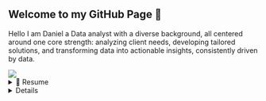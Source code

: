 ## Welcome to my GitHub Page 👋

Hello I am Daniel a Data analyst with a diverse background, all centered around one core strength: analyzing client needs, developing tailored solutions, and transforming data into actionable insights, consistently driven by data.

<img src="{https://github-readme-stats-git-masterrstaa-rickstaa.vercel.app/api?username={DanielsData91}}"/>

<details>
  <summary>📃 Resume</summary>
  
## Experience

Here you will find a quick overview. But click the following link to vist my LinkedIn Profil to find all necessary details about my work history and educational background. <a href="www.linkedin.com/in/daniel-müller-profile/">
<img src="https://img.shields.io/badge/linkedin-%230077B5.svg?&style=for-the-badge&logo=linkedin&logoColor=white"/> 

:man_office_worker: Instructor
📆 April 2020 - December 2023
📍 British Culture Academy, Kawaguchi/Japan

**Impact** Increased class enrollment by 30% within one year, launched 10 new classes, and secured a new school partnership, expanding the Academy’s reach and service offerings.

:man_office_worker: Nutrition Coach & Sales
📆 July 2013 - December 2018
📍Sportstudio vitafit GmbH, Dreieich/Germany

**Impact** Achieved a 70% conversion rate of new walk-in clients, and established a specialized nutrition course held three times a year, significantly boosting service offerings and client loyalty.


</details>

<details>
  <summary>📁 Projects</summary>
  
## Projects

Here you will find a quick overview. But click the following link to vist my LinkedIn Profil to find all necessary details about the project I have done so far. <a href="https://danielsdata91.github.io/">
<img src="https://img.shields.io/badge/GitHub-100000?style=for-the-badge&logo=github&logoColor=white"/> 

- 👨‍💻 **Marketing Analyst**
📆 2024/October
📍 **CareerFoundry** - Berlin/Germany

<img align="right" src="https://img.shields.io/badge/Python-FFD43B?style=for-the-badge&logo=python&logoColor=blue" />
<img align="right" src="https://img.shields.io/badge/Jupyter-F37626.svg?&style=for-the-badge&logo=Jupyter&logoColor=white" />
<img align="right" src="https://img.shields.io/badge/PostgreSQL-316192?style=for-the-badge&logo=postgresql&logoColor=white"/>

📁 Instacart Basket Analysis

- 👨‍💻 **Data Analyst**
📆 2024/September
📍 **CareerFoundry** - Berlin/Germany

<img align="right" src="https://img.shields.io/badge/Tableau-E97627?style=for-the-badge&logo=Tableau&logoColor=white" />
<img align="right" src="https://img.shields.io/badge/Microsoft_Excel-217346?style=for-the-badge&logo=microsoft-excel&logoColor=white" />
<img align="right" src="https://img.shields.io/badge/PostgreSQL-316192?style=for-the-badge&logo=postgresql&logoColor=white"/>
<img align="right" src="https://img.shields.io/badge/Canva-%2300C4CC.svg?&style=for-the-badge&logo=Canva&logoColor=white"/>

📁 Rockbuster Stealth Analysis


<!--
**DanielsData91/DanielsData91** is a ✨ _special_ ✨ repository because its `README.md` (this file) appears on your GitHub profile.

Here are some ideas to get you started:

- 🔭 I’m currently working on ...
- 🌱 I’m currently learning ...
- 👯 I’m looking to collaborate on ...
- 🤔 I’m looking for help with ...
- 💬 Ask me about ...
- 📫 How to reach me: ...
- 😄 Pronouns: ...
- ⚡ Fun fact: ...
-->
